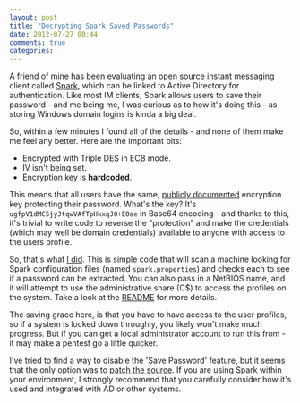 ```yaml
---
layout: post
title: "Decrypting Spark Saved Passwords"
date: 2012-07-27 00:44
comments: true
categories: 
---
```


A friend of mine has been evaluating an open source instant messaging client called [Spark](http://www.igniterealtime.org/projects/spark/http://www.igniterealtime.org/projects/spark/), which can be linked to Active Directory for authentication. Like most IM clients, Spark allows users to save their password - and me being me, I was curious as to how it's doing this - as storing Windows domain logins is kinda a big deal.

So, within a few minutes I found all of the details - and none of them make me feel any better. Here are the important bits:

* Encrypted with Triple DES in ECB mode.
* IV isn't being set.
* Encryption key is **hardcoded**.

This means that all users have the same, [publicly documented](http://svn.igniterealtime.org/svn/repos/spark/trunk/src/java/org/jivesoftware/spark/util/Encryptor.java) encryption key protecting their password. What's the key? It's `ugfpV1dMC5jyJtqwVAfTpHkxqJ0+E0ae` in Base64 encoding - and thanks to this, it's trivial to write code to reverse the "protection" and make the credentials (which may well be domain credentials) available to anyone with access to the users profile.

So, that's what [I did](https://github.com/adamcaudill/sparkim-passview). This is simple code that will scan a machine looking for Spark configuration files (named `spark.properties`) and checks each to see if a password can be extracted. You can also pass in a NetBIOS name, and it will attempt to use the administrative share (C$) to access the profiles on the system. Take a look at the [README](https://github.com/adamcaudill/sparkim-passview#spark-im-password-decrypter) for more details.

The saving grace here, is that you have to have access to the user profiles, so if a system is locked down throughly, you likely won't make much progress. But if you can get a local administrator account to run this from - it may make a pentest go a little quicker.

I've tried to find a way to disable the 'Save Password' feature, but it seems that the only option was to [patch the source](http://community.igniterealtime.org/thread/37785). If you are using Spark within your environment, I strongly recommend that you carefully consider how it's used and integrated with AD or other systems.
